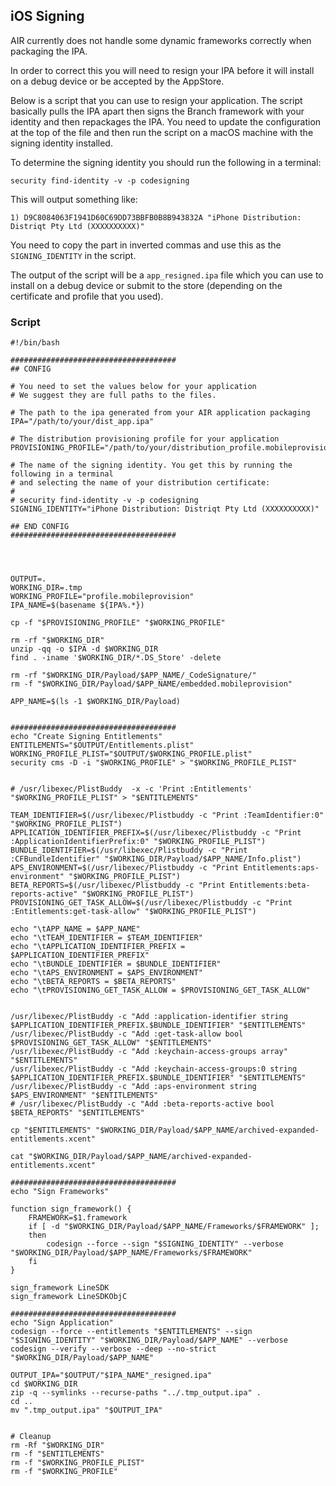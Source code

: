 

## iOS Signing

AIR currently does not handle some dynamic frameworks correctly when packaging the IPA.

In order to correct this you will need to resign your IPA before it will install on a debug device or be accepted by the AppStore.


Below is a script that you can use to resign your application. The script basically pulls the IPA apart then signs the Branch framework with your identity and then repackages the IPA. You need to update the configuration at the top of the file and then run the script on a macOS machine with the signing identity installed.


To determine the signing identity you should run the following in a terminal:

```
security find-identity -v -p codesigning
```

This will output something like:

```
1) D9C8084063F1941D60C69DD73BBFB0B8B943832A "iPhone Distribution: Distriqt Pty Ltd (XXXXXXXXXX)"
```

You need to copy the part in inverted commas and use this as the `SIGNING_IDENTITY` in the script.


The output of the script will be a `app_resigned.ipa` file which you can use to install on a debug device or submit to the store (depending on the certificate and profile that you used).



### Script


```
#!/bin/bash

#####################################
## CONFIG

# You need to set the values below for your application
# We suggest they are full paths to the files. 

# The path to the ipa generated from your AIR application packaging
IPA="/path/to/your/dist_app.ipa"

# The distribution provisioning profile for your application
PROVISIONING_PROFILE="/path/to/your/distribution_profile.mobileprovision"

# The name of the signing identity. You get this by running the following in a terminal 
# and selecting the name of your distribution certificate:
# 
# security find-identity -v -p codesigning
SIGNING_IDENTITY="iPhone Distribution: Distriqt Pty Ltd (XXXXXXXXXX)"

## END CONFIG
#####################################




OUTPUT=.
WORKING_DIR=.tmp
WORKING_PROFILE="profile.mobileprovision"
IPA_NAME=$(basename ${IPA%.*})

cp -f "$PROVISIONING_PROFILE" "$WORKING_PROFILE"

rm -rf "$WORKING_DIR"
unzip -qq -o $IPA -d $WORKING_DIR
find . -iname '$WORKING_DIR/*.DS_Store' -delete 

rm -rf "$WORKING_DIR/Payload/$APP_NAME/_CodeSignature/"
rm -f "$WORKING_DIR/Payload/$APP_NAME/embedded.mobileprovision"

APP_NAME=$(ls -1 $WORKING_DIR/Payload)


#####################################
echo "Create Signing Entitlements"
ENTITLEMENTS="$OUTPUT/Entitlements.plist"
WORKING_PROFILE_PLIST="$OUTPUT/$WORKING_PROFILE.plist"
security cms -D -i "$WORKING_PROFILE" > "$WORKING_PROFILE_PLIST"


# /usr/libexec/PlistBuddy  -x -c 'Print :Entitlements' "$WORKING_PROFILE_PLIST" > "$ENTITLEMENTS"
    
TEAM_IDENTIFIER=$(/usr/libexec/Plistbuddy -c "Print :TeamIdentifier:0" "$WORKING_PROFILE_PLIST")
APPLICATION_IDENTIFIER_PREFIX=$(/usr/libexec/Plistbuddy -c "Print :ApplicationIdentifierPrefix:0" "$WORKING_PROFILE_PLIST")
BUNDLE_IDENTIFIER=$(/usr/libexec/Plistbuddy -c "Print :CFBundleIdentifier" "$WORKING_DIR/Payload/$APP_NAME/Info.plist")
APS_ENVIRONMENT=$(/usr/libexec/Plistbuddy -c "Print Entitlements:aps-environment" "$WORKING_PROFILE_PLIST")
BETA_REPORTS=$(/usr/libexec/Plistbuddy -c "Print Entitlements:beta-reports-active" "$WORKING_PROFILE_PLIST")
PROVISIONING_GET_TASK_ALLOW=$(/usr/libexec/Plistbuddy -c "Print :Entitlements:get-task-allow" "$WORKING_PROFILE_PLIST")
 
echo "\tAPP_NAME = $APP_NAME"
echo "\tTEAM_IDENTIFIER = $TEAM_IDENTIFIER"
echo "\tAPPLICATION_IDENTIFIER_PREFIX = $APPLICATION_IDENTIFIER_PREFIX"
echo "\tBUNDLE_IDENTIFIER = $BUNDLE_IDENTIFIER"
echo "\tAPS_ENVIRONMENT = $APS_ENVIRONMENT"
echo "\tBETA_REPORTS = $BETA_REPORTS"
echo "\tPROVISIONING_GET_TASK_ALLOW = $PROVISIONING_GET_TASK_ALLOW"


/usr/libexec/PlistBuddy -c "Add :application-identifier string $APPLICATION_IDENTIFIER_PREFIX.$BUNDLE_IDENTIFIER" "$ENTITLEMENTS"
/usr/libexec/PlistBuddy -c "Add :get-task-allow bool $PROVISIONING_GET_TASK_ALLOW" "$ENTITLEMENTS"
/usr/libexec/PlistBuddy -c "Add :keychain-access-groups array" "$ENTITLEMENTS"
/usr/libexec/PlistBuddy -c "Add :keychain-access-groups:0 string $APPLICATION_IDENTIFIER_PREFIX.$BUNDLE_IDENTIFIER" "$ENTITLEMENTS"
/usr/libexec/PlistBuddy -c "Add :aps-environment string $APS_ENVIRONMENT" "$ENTITLEMENTS"
# /usr/libexec/PlistBuddy -c "Add :beta-reports-active bool $BETA_REPORTS" "$ENTITLEMENTS"

cp "$ENTITLEMENTS" "$WORKING_DIR/Payload/$APP_NAME/archived-expanded-entitlements.xcent"

cat "$WORKING_DIR/Payload/$APP_NAME/archived-expanded-entitlements.xcent"

#####################################
echo "Sign Frameworks" 

function sign_framework() {
    FRAMEWORK=$1.framework
    if [ -d "$WORKING_DIR/Payload/$APP_NAME/Frameworks/$FRAMEWORK" ];
    then
        codesign --force --sign "$SIGNING_IDENTITY" --verbose "$WORKING_DIR/Payload/$APP_NAME/Frameworks/$FRAMEWORK"
    fi
}

sign_framework LineSDK
sign_framework LineSDKObjC

#####################################
echo "Sign Application"
codesign --force --entitlements "$ENTITLEMENTS" --sign "$SIGNING_IDENTITY" "$WORKING_DIR/Payload/$APP_NAME" --verbose
codesign --verify --verbose --deep --no-strict "$WORKING_DIR/Payload/$APP_NAME"

OUTPUT_IPA="$OUTPUT/"$IPA_NAME"_resigned.ipa"
cd $WORKING_DIR
zip -q --symlinks --recurse-paths "../.tmp_output.ipa" .
cd ..
mv ".tmp_output.ipa" "$OUTPUT_IPA"


# Cleanup
rm -Rf "$WORKING_DIR"
rm -f "$ENTITLEMENTS" 
rm -f "$WORKING_PROFILE_PLIST"
rm -f "$WORKING_PROFILE"
```

